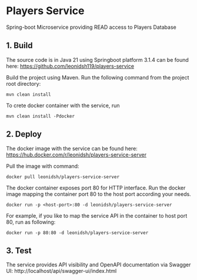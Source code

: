 # Players Service
Spring-boot Microservice providing READ access to Players Database

## 1. Build
The source code is in Java 21 using Springboot platform 3.1.4 can be found here:
https://github.com/leonidsh119/players-service

Build the project using Maven. Run the following command from the project root directory: 
````
mvn clean install
````

To crete docker container with the service, run
````
mvn clean install -Pdocker
````

## 2. Deploy
The docker image with the service can be found here:
https://hub.docker.com/r/leonidsh/players-service-server

Pull the image with command:
````
docker pull leonidsh/players-service-server
````

The docker container exposes port 80 for HTTP interface.
Run the docker image mapping the container port 80 to the host port according your needs.
````
docker run -p <host-port>:80 -d leonidsh/players-service-server
````

For example, if you like to map the service API in the container to host port 80, run as following:
````
docker run -p 80:80 -d leonidsh/players-service-server
````

## 3. Test
The service provides API visibility and OpenAPI documentation via Swagger UI:
http://localhost/api/swagger-ui/index.html
